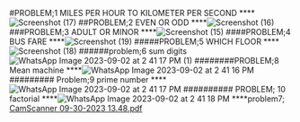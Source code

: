 #PROBLEM;1 MILES PER HOUR TO KILOMETER PER SECOND
****![Screenshot (17)](https://github.com/tanishakataria/PfFall23/assets/142868660/e6e197cd-993a-40ba-8d34-f0e655364134)
##PROBLEM;2 EVEN OR ODD 
****![Screenshot (16)](https://github.com/tanishakataria/PfFall23/assets/142868660/b5c737e6-3708-4c28-8fe5-503bc28b9623)
###PROBLEM;3 ADULT OR MINOR 
****![Screenshot (15)](https://github.com/tanishakataria/PfFall23/assets/142868660/46a99910-bc13-4472-a5ba-2a100b66bbce)
####PROBLEM;4 BUS FARE
****![Screenshot (19)](https://github.com/tanishakataria/PfFall23/assets/142868660/6b8168af-2646-4e5f-8b2a-14f39e417cbf)
#####PROBLEM;5 WHICH FLOOR
****![Screenshot (18)](https://github.com/tanishakataria/PfFall23/assets/142868660/ad01aa4e-cdaa-449b-a9a2-631dc00a4080)
######problem;6 sum digits 
![WhatsApp Image 2023-09-02 at 2 41 17 PM (1)](https://github.com/tanishakataria/PfFall23/assets/142868660/dfec934d-4862-4f93-995e-ec56025a631d)
########PROBLEM;8 Mean machine 
****![WhatsApp Image 2023-09-02 at 2 41 16 PM](https://github.com/tanishakataria/PfFall23/assets/142868660/12ce01e6-d9da-470b-be84-d716c91f0a4b)
######### Problem;9 prime number 
****![WhatsApp Image 2023-09-02 at 2 41 17 PM](https://github.com/tanishakataria/PfFall23/assets/142868660/63407393-0c6e-436a-a83b-8f998b8afbf7)
########## PROBLEM; 10 factorial 
****![WhatsApp Image 2023-09-02 at 2 41 18 PM](https://github.com/tanishakataria/PfFall23/assets/142868660/d017624b-cd06-4d0d-95eb-3e079a70e6e4)
****problem7;
[CamScanner 09-30-2023 13.48.pdf](https://github.com/tanishakataria/PfFall23/files/12774309/CamScanner.09-30-2023.13.48.pdf)

